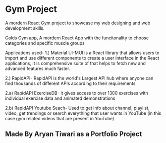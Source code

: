 # Gym Project

A mordern React Gym project to showcase my web designing and web development skills.

Golds Gym app, A mordern React App with the funcitonality to choose categories and specific muscle groups

Applications used-
1.) Material UI-MUI is a React library that allows users to import and use different components to create a user interface in the React applications, It is comprehensive suite of that helps to fetch new and advanced features much faster.

2.) RapidAPI- RapidAPI is the world's Largest API hub where anyone can find thousands of different APIs according to their requirements

2.a) RapidAPI ExerciseDB- It gives access to over 1300 exercises with individual exercise data and animated demonstrations

2.b) RapidAPI Youtube Seach- Used to get info about channel, playlist, video, get trendings or search everything that user wants in YouTube (in this case gym related videos that are present in YouTube)

## Made By Aryan Tiwari as a Portfolio Project
